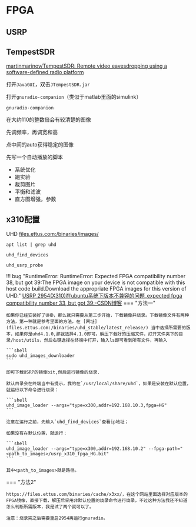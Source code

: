 # FPGA

## USRP

## TempestSDR

[martinmarinov/TempestSDR: Remote video eavesdropping using a software-defined radio platform](https://github.com/martinmarinov/TempestSDR)

打开`JavaGUI`，双击`JTempestSDR.jar`


打开`gnuradio-companion`（类似于matlab里面的simulink）

```shell
gnuradio-companion
```

在大约110的整数倍会有较清楚的图像

先调频率，再调宽和高

点中间的auto获得稳定的图像

先写一个自动播放的脚本
- 系统优化
- 跑实验
- 裁剪图片
- 平衡和滤波
- 直方图增强，参数





## x310配置

UHD
[files.ettus.com:/binaries/images/](https://files.ettus.com/binaries/images/)

```
apt list | grep uhd
```

```shell title="查找设备"
uhd_find_devices
```
```shell title=""
uhd_usrp_probe
```

!!! bug "RuntimeError: RuntimeError: Expected FPGA compatibility number 38, but got 39:The FPGA image on your device is not compatible with this host code build.Download the appropriate FPGA images for this version of UHD."
[USRP 2954(X310)在ubuntu系统下版本不兼容的问题\_expected fpga compatibility number 33, but got 39:-CSDN博客](https://blog.csdn.net/gcc12345678/article/details/132840468)
=== "方法一"

    如果你已经安装好了UHD，那么就只需要从第三步开始，下载镜像并烧录。下载镜像文件有两种方法，第一种就是参考里面的方法，在 [网址](files.ettus.com:/binaries/uhd_stable/latest_release/) 当中选择所需要的版本，如果你是uhd4.1.0,那就选择4.1.0即可。解压下载好的压缩文件，打开文件夹下的目录/host/utils，然后右键选择在终端中打开，输入ls即可看到所有文件，再输入
    
    ```shell
    sudo uhd_images_downloader
    ```
    
    即可下载USRP的镜像bit,然后进行镜像的烧录.

    默认目录会在终端当中有提示，我的在`/usr/local/share/uhd`，如果是安装在默认位置，就运行以下命令进行烧录：

    ```shell
    uhd_image_loader --args="type=x300,addr=192.168.10.3,fpga=HG"
    ```

    注意在运行之前，先输入`uhd_find_devices`查看ip地址；

    如果没有在默认位置，就运行：

    ```shell
    uhd_image_loader --args="type=x300,addr=192.168.10.2" --fpga-path="<path_to_images>/usrp_x310_fpga_HG.bit"
    ```

    其中<path_to_images>就是路径。

=== "方法2"

    https://files.ettus.com/binaries/cache/x3xx/，在这个网站里面选择对应版本的FPGA镜像，直接下载，解压后采用非默认位置的烧录命令进行烧录，不过这种方法我还不知道怎么判断所需版本，我是试了两个就可以了。

    注意：烧录完之后需要重启2954再运行gnuradio。
